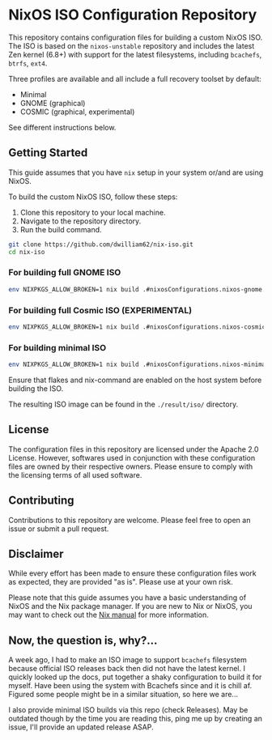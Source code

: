 # NixOS ISO Configuration Repository

This repository contains configuration files for building a custom NixOS ISO. The ISO is based on the `nixos-unstable` repository and includes the latest Zen kernel (6.8+) with support for the latest filesystems, including `bcachefs`, `btrfs`, `ext4`.

Three profiles are available and all include a full recovery toolset by default:

* Minimal
* GNOME (graphical)
* COSMIC (graphical, experimental)

See different instructions below.

## Getting Started

This guide assumes that you have `nix` setup in your system or/and are using NixOS.

To build the custom NixOS ISO, follow these steps:

1. Clone this repository to your local machine.
2. Navigate to the repository directory.
3. Run the build command.

```bash
git clone https://github.com/dwilliam62/nix-iso.git
cd nix-iso
```

### For building full GNOME ISO

```bash
env NIXPKGS_ALLOW_BROKEN=1 nix build .#nixosConfigurations.nixos-gnome.config.system.build.isoImage --impure
```

### For building full Cosmic ISO (EXPERIMENTAL)

```bash
env NIXPKGS_ALLOW_BROKEN=1 nix build .#nixosConfigurations.nixos-cosmic.config.system.build.isoImage --impure
```

### For building minimal ISO

```bash
env NIXPKGS_ALLOW_BROKEN=1 nix build .#nixosConfigurations.nixos-minimal.config.system.build.isoImage --impure
```

Ensure that flakes and nix-command are enabled on the host system before building the ISO.

The resulting ISO image can be found in the `./result/iso/` directory.

## License

The configuration files in this repository are licensed under the Apache 2.0 License. However, softwares used in conjunction with these configuration files are owned by their respective owners. Please ensure to comply with the licensing terms of all used software.

## Contributing

Contributions to this repository are welcome. Please feel free to open an issue or submit a pull request.

## Disclaimer

While every effort has been made to ensure these configuration files work as expected, they are provided "as is". Please use at your own risk.

Please note that this guide assumes you have a basic understanding of NixOS and the Nix package manager. If you are new to Nix or NixOS, you may want to check out the [Nix manual](https://nixos.org/manual/nix/stable/) for more information.

## Now, the question is, why?...

A week ago, I had to make an ISO image to support `bcachefs` filesystem because official ISO releases back then did not have the latest kernel.
I quickly looked up the docs, put together a shaky configuration to build it for myself.
Have been using the system with Bcachefs since and it is chill af.
Figured some people might be in a similar situation, so here we are...

I also provide minimal ISO builds via this repo (check Releases). May be outdated though by the time you are reading this, ping me up by creating an issue, I'll provide an updated release ASAP.
